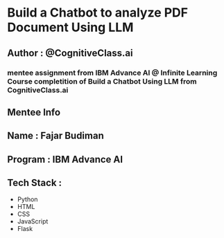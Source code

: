 # Build a Chatbot to analyze PDF Document Using LLM

## Author : @CognitiveClass.ai

### mentee assignment from IBM Advance AI @ Infinite Learning Course completition of Build a Chatbot Using LLM from CognitiveClass.ai

## Mentee Info

## Name : Fajar Budiman
## Program : IBM Advance AI

## Tech Stack :

- Python
- HTML
- CSS
- JavaScript
- Flask
